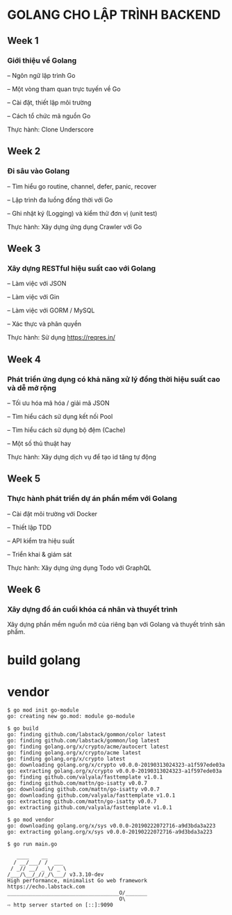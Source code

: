 ﻿# GOLANG CHO LẬP TRÌNH BACKEND

## Week 1
### Giới thiệu về Golang

– Ngôn ngữ lập trình Go

– Một vòng tham quan trực tuyến về Go

– Cài đặt, thiết lập môi trường

– Cách tổ chức  mã nguồn Go

Thực hành: Clone Underscore

## Week 2
### Đi sâu vào Golang

– Tìm hiểu go routine, channel, defer, panic, recover

– Lập trình đa luồng đồng thời với Go

– Ghi nhật ký (Logging) và kiểm thử đơn vị (unit test)

Thực hành: Xây dựng ứng dụng Crawler với Go

## Week 3
### Xây dựng RESTful hiệu suất cao với Golang

– Làm việc với JSON

– Làm việc với Gin

– Làm việc với GORM / MySQL

– Xác thực và phân quyền

Thực hành: Sử dụng https://reqres.in/

## Week 4
### Phát triển ứng dụng có khả năng xử lý đồng thời hiệu suất cao và dễ mở rộng

– Tối ưu hóa mã hóa / giải mã JSON

– Tìm hiểu cách sử dụng kết nối Pool

– Tìm hiểu cách sử dụng bộ đệm (Cache)

– Một số thủ thuật hay

Thực hành: Xây dựng dịch vụ để tạo id tăng tự động

## Week 5
### Thực hành phát triển dự án phần mềm với Golang

– Cài đặt môi trường với Docker

– Thiết lập TDD

– API kiểm tra hiệu suất

– Triển khai & giám sát

Thực hành: Xây dựng ứng dụng Todo với GraphQL

## Week 6
### Xây dựng đồ án cuối khóa cá nhân và thuyết trình

Xây dựng phần mềm nguồn mở của riêng bạn với Golang và thuyết trình sản phẩm.

# build golang

# vendor
```
$ go mod init go-module
go: creating new go.mod: module go-module

$ go build
go: finding github.com/labstack/gommon/color latest
go: finding github.com/labstack/gommon/log latest
go: finding golang.org/x/crypto/acme/autocert latest
go: finding golang.org/x/crypto/acme latest
go: finding golang.org/x/crypto latest
go: downloading golang.org/x/crypto v0.0.0-20190313024323-a1f597ede03a
go: extracting golang.org/x/crypto v0.0.0-20190313024323-a1f597ede03a
go: finding github.com/valyala/fasttemplate v1.0.1
go: finding github.com/mattn/go-isatty v0.0.7
go: downloading github.com/mattn/go-isatty v0.0.7
go: downloading github.com/valyala/fasttemplate v1.0.1
go: extracting github.com/mattn/go-isatty v0.0.7
go: extracting github.com/valyala/fasttemplate v1.0.1

$ go mod vendor
go: downloading golang.org/x/sys v0.0.0-20190222072716-a9d3bda3a223
go: extracting golang.org/x/sys v0.0.0-20190222072716-a9d3bda3a223

$ go run main.go

   ____    __
  / __/___/ /  ___
 / _// __/ _ \/ _ \
/___/\__/_//_/\___/ v3.3.10-dev
High performance, minimalist Go web framework
https://echo.labstack.com
____________________________________O/_______
                                    O\
⇨ http server started on [::]:9090
```
